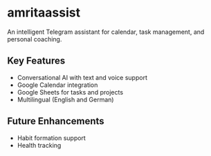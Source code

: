 # amritaassist

An intelligent Telegram assistant for calendar, task management, and personal coaching.

## Key Features
- Conversational AI with text and voice support
- Google Calendar integration
- Google Sheets for tasks and projects
- Multilingual (English and German)

## Future Enhancements
- Habit formation support
- Health tracking